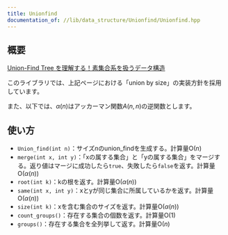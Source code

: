 ```yaml
---
title: Unionfind
documentation_of: //lib/data_structure/Unionfind/Unionfind.hpp
---
```


## 概要

[Union-Find Tree を理解する！素集合系を扱うデータ構造](https://algo-logic.info/union-find-tree/)

このライブラリでは、上記ページにおける「union by size」の実装方針を採用しています。

また、以下では、$\alpha(n)$はアッカーマン関数$A(n,n)$の逆関数とします。

## 使い方

- `Union_find(int n)`：サイズ$n$のunion_findを生成する。計算量$\mathrm{O}(n)$
- `merge(int x, int y)`：「xの属する集合」と「yの属する集合」をマージする。返り値はマージに成功したら`true`、失敗したら`false`を返す。計算量$\mathrm{O}(\alpha(n))$
- `root(int k)`：kの根を返す。計算量$\mathrm{O}(\alpha(n))$
- `same(int x, int y)`：xとyが同じ集合に所属しているかを返す。計算量$\mathrm{O}(\alpha(n))$
- `size(int k)`：xを含む集合のサイズを返す。計算量$\mathrm{O}(\alpha(n))$
- `count_groups()`：存在する集合の個数を返す。計算量$\mathrm{O}(1)$
- `groups()`：存在する集合を全列挙して返す。計算量$\mathrm{O}(n)$